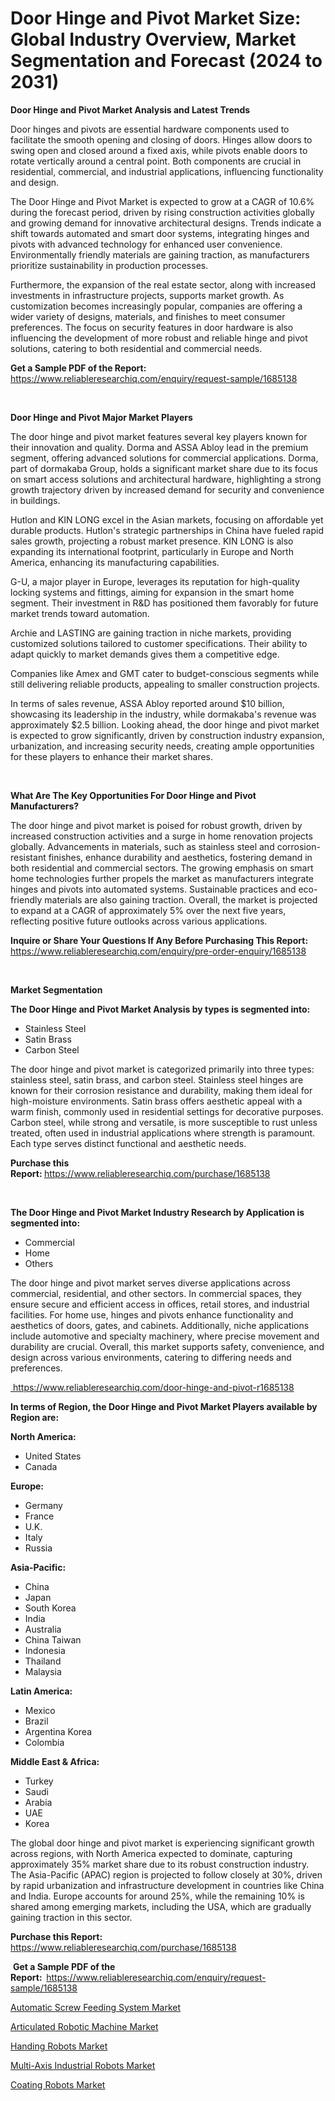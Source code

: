 <p><h1>Door Hinge and Pivot Market Size: Global Industry Overview, Market Segmentation and Forecast (2024 to 2031)</h1></p><p><strong>Door Hinge and Pivot Market Analysis and Latest Trends</strong></p>
<p><p>Door hinges and pivots are essential hardware components used to facilitate the smooth opening and closing of doors. Hinges allow doors to swing open and closed around a fixed axis, while pivots enable doors to rotate vertically around a central point. Both components are crucial in residential, commercial, and industrial applications, influencing functionality and design.</p><p>The Door Hinge and Pivot Market is expected to grow at a CAGR of 10.6% during the forecast period, driven by rising construction activities globally and growing demand for innovative architectural designs. Trends indicate a shift towards automated and smart door systems, integrating hinges and pivots with advanced technology for enhanced user convenience. Environmentally friendly materials are gaining traction, as manufacturers prioritize sustainability in production processes. </p><p>Furthermore, the expansion of the real estate sector, along with increased investments in infrastructure projects, supports market growth. As customization becomes increasingly popular, companies are offering a wider variety of designs, materials, and finishes to meet consumer preferences. The focus on security features in door hardware is also influencing the development of more robust and reliable hinge and pivot solutions, catering to both residential and commercial needs.</p></p>
<p><strong>Get a Sample PDF of the Report:&nbsp;</strong> <a href="https://www.reliableresearchiq.com/enquiry/request-sample/1685138?utm_campaign=1472&utm_medium=2&utm_source=Github&utm_content=ia&utm_term=16102024&utm_id=door-hinge-and-pivot">https://www.reliableresearchiq.com/enquiry/request-sample/1685138</a></p>
<p>&nbsp;</p>
<p><strong>Door Hinge and Pivot Major Market Players</strong></p>
<p><p>The door hinge and pivot market features several key players known for their innovation and quality. Dorma and ASSA Abloy lead in the premium segment, offering advanced solutions for commercial applications. Dorma, part of dormakaba Group, holds a significant market share due to its focus on smart access solutions and architectural hardware, highlighting a strong growth trajectory driven by increased demand for security and convenience in buildings.</p><p>Hutlon and KIN LONG excel in the Asian markets, focusing on affordable yet durable products. Hutlon's strategic partnerships in China have fueled rapid sales growth, projecting a robust market presence. KIN LONG is also expanding its international footprint, particularly in Europe and North America, enhancing its manufacturing capabilities.</p><p>G-U, a major player in Europe, leverages its reputation for high-quality locking systems and fittings, aiming for expansion in the smart home segment. Their investment in R&D has positioned them favorably for future market trends toward automation.</p><p>Archie and LASTING are gaining traction in niche markets, providing customized solutions tailored to customer specifications. Their ability to adapt quickly to market demands gives them a competitive edge.</p><p>Companies like Amex and GMT cater to budget-conscious segments while still delivering reliable products, appealing to smaller construction projects.</p><p>In terms of sales revenue, ASSA Abloy reported around $10 billion, showcasing its leadership in the industry, while dormakaba's revenue was approximately $2.5 billion. Looking ahead, the door hinge and pivot market is expected to grow significantly, driven by construction industry expansion, urbanization, and increasing security needs, creating ample opportunities for these players to enhance their market shares.</p></p>
<p>&nbsp;</p>
<p><strong>What Are The Key Opportunities For Door Hinge and Pivot Manufacturers?</strong></p>
<p><p>The door hinge and pivot market is poised for robust growth, driven by increased construction activities and a surge in home renovation projects globally. Advancements in materials, such as stainless steel and corrosion-resistant finishes, enhance durability and aesthetics, fostering demand in both residential and commercial sectors. The growing emphasis on smart home technologies further propels the market as manufacturers integrate hinges and pivots into automated systems. Sustainable practices and eco-friendly materials are also gaining traction. Overall, the market is projected to expand at a CAGR of approximately 5% over the next five years, reflecting positive future outlooks across various applications.</p></p>
<p><strong>Inquire or Share Your Questions If Any Before Purchasing This Report:</strong> <a href="https://www.reliableresearchiq.com/enquiry/pre-order-enquiry/1685138?utm_campaign=1472&utm_medium=2&utm_source=Github&utm_content=ia&utm_term=16102024&utm_id=door-hinge-and-pivot">https://www.reliableresearchiq.com/enquiry/pre-order-enquiry/1685138</a></p>
<p>&nbsp;</p>
<p><strong>Market Segmentation</strong></p>
<p><strong>The Door Hinge and Pivot Market Analysis by types is segmented into:</strong></p>
<p><ul><li>Stainless Steel</li><li>Satin Brass</li><li>Carbon Steel</li></ul></p>
<p><p>The door hinge and pivot market is categorized primarily into three types: stainless steel, satin brass, and carbon steel. Stainless steel hinges are known for their corrosion resistance and durability, making them ideal for high-moisture environments. Satin brass offers aesthetic appeal with a warm finish, commonly used in residential settings for decorative purposes. Carbon steel, while strong and versatile, is more susceptible to rust unless treated, often used in industrial applications where strength is paramount. Each type serves distinct functional and aesthetic needs.</p></p>
<p><strong>Purchase this Report:&nbsp;</strong><a href="https://www.reliableresearchiq.com/purchase/1685138?utm_campaign=1472&utm_medium=2&utm_source=Github&utm_content=ia&utm_term=16102024&utm_id=door-hinge-and-pivot">https://www.reliableresearchiq.com/purchase/1685138</a></p>
<p>&nbsp;</p>
<p><strong>The Door Hinge and Pivot Market Industry Research by Application is segmented into:</strong></p>
<p><ul><li>Commercial</li><li>Home</li><li>Others</li></ul></p>
<p><p>The door hinge and pivot market serves diverse applications across commercial, residential, and other sectors. In commercial spaces, they ensure secure and efficient access in offices, retail stores, and industrial facilities. For home use, hinges and pivots enhance functionality and aesthetics of doors, gates, and cabinets. Additionally, niche applications include automotive and specialty machinery, where precise movement and durability are crucial. Overall, this market supports safety, convenience, and design across various environments, catering to differing needs and preferences.</p></p>
<p><a href="https://www.reliableresearchiq.com/door-hinge-and-pivot-r1685138?utm_campaign=1472&utm_medium=2&utm_source=Github&utm_content=ia&utm_term=16102024&utm_id=door-hinge-and-pivot">&nbsp;https://www.reliableresearchiq.com/door-hinge-and-pivot-r1685138</a></p>
<p><strong>In terms of Region, the Door Hinge and Pivot Market Players available by Region are:</strong></p>
<p>
    <p> <strong> North America: </strong>
        <ul>
            <li>United States</li>
            <li>Canada</li>
        </ul>
        </p> 
    <p> <strong> Europe: </strong>
        <ul>
            <li>Germany</li>
            <li>France</li>
            <li>U.K.</li>
            <li>Italy</li>
            <li>Russia</li>
        </ul>
        </p> 
    <p> <strong> Asia-Pacific: </strong>
        <ul>
            <li>China</li>
            <li>Japan</li>
            <li>South Korea</li>
            <li>India</li>
            <li>Australia</li>
            <li>China Taiwan</li>
            <li>Indonesia</li>
            <li>Thailand</li>
            <li>Malaysia</li>
        </ul>
        </p> 
    <p> <strong> Latin America: </strong>
        <ul>
            <li>Mexico</li>
            <li>Brazil</li>
            <li>Argentina Korea</li>
            <li>Colombia</li>
        </ul>
        </p> 
    <p> <strong> Middle East & Africa: </strong>
        <ul>
            <li>Turkey</li>
            <li>Saudi</li>
            <li>Arabia</li>
            <li>UAE</li>
            <li>Korea</li>
        </ul>
    </p>
    </p>
<p><p>The global door hinge and pivot market is experiencing significant growth across regions, with North America expected to dominate, capturing approximately 35% market share due to its robust construction industry. The Asia-Pacific (APAC) region is projected to follow closely at 30%, driven by rapid urbanization and infrastructure development in countries like China and India. Europe accounts for around 25%, while the remaining 10% is shared among emerging markets, including the USA, which are gradually gaining traction in this sector.</p></p>
<p><strong>Purchase this Report: </strong><a href="https://www.reliableresearchiq.com/purchase/1685138?utm_campaign=1472&utm_medium=2&utm_source=Github&utm_content=ia&utm_term=16102024&utm_id=door-hinge-and-pivot">https://www.reliableresearchiq.com/purchase/1685138</a></p>
<p>&nbsp;<strong>Get a Sample PDF of the Report:&nbsp;&nbsp;</strong><a href="https://www.reliableresearchiq.com/enquiry/request-sample/1685138?utm_campaign=1472&utm_medium=2&utm_source=Github&utm_content=ia&utm_term=16102024&utm_id=door-hinge-and-pivot">https://www.reliableresearchiq.com/enquiry/request-sample/1685138</a></p>
<p><strong></strong></p>
<p><p><a href="https://www.linkedin.com/pulse/booming-automatic-screw-feeding-system-market-sector-analysis-9dlvf?trk=public_post_embed_feed-article-content&utm_campaign=1472&utm_medium=2&utm_source=Github&utm_content=ia&utm_term=16102024&utm_id=door-hinge-and-pivot">Automatic Screw Feeding System Market</a></p><p><a href="https://www.linkedin.com/pulse/global-articulated-robotic-machine-industry-analysis-share-hnvgf?trk=public_post_embed_feed-article-content&utm_campaign=1472&utm_medium=2&utm_source=Github&utm_content=ia&utm_term=16102024&utm_id=door-hinge-and-pivot">Articulated Robotic Machine Market</a></p><p><a href="https://www.linkedin.com/pulse/handing-robots-market-investigation-industry-evolution-forecast-80wwf?trk=public_post_embed_feed-article-content&utm_campaign=1472&utm_medium=2&utm_source=Github&utm_content=ia&utm_term=16102024&utm_id=door-hinge-and-pivot">Handing Robots Market</a></p><p><a href="https://www.linkedin.com/pulse/future-multi-axis-industrial-robots-market-global-forecast-trends-ye6me?trk=public_post_embed_feed-article-content&utm_campaign=1472&utm_medium=2&utm_source=Github&utm_content=ia&utm_term=16102024&utm_id=door-hinge-and-pivot">Multi-Axis Industrial Robots Market</a></p><p><a href="https://www.linkedin.com/pulse/exploring-coating-robots-market-dynamics-revenue-analysis-growth-8dsdf?trk=public_post_embed_feed-article-content&utm_campaign=1472&utm_medium=2&utm_source=Github&utm_content=ia&utm_term=16102024&utm_id=door-hinge-and-pivot">Coating Robots Market</a></p></p>
